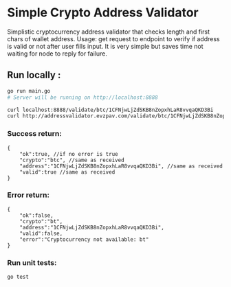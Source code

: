 # Simple Crypto Address Validator

Simplistic cryptocurrency address validator that checks length and first chars of wallet address.
Usage: get request to endpoint to verify if address is valid or not after user fills input.
It is very simple but saves time not waiting for node to reply for failure.


## Run locally :
```bash
go run main.go
# Server will be running on http://localhost:8888

curl localhost:8888/validate/btc/1CFNjwLjZdSKB8nZopxhLaR8vvqaQKD3Bi
curl http://addressvalidator.evzpav.com/validate/btc/1CFNjwLjZdSKB8nZopxhLaR8vvqaQKD3Bi
```

### Success return:
```
{
    "ok":true, //if no error is true
    "crypto":"btc", //same as received
    "address":"1CFNjwLjZdSKB8nZopxhLaR8vvqaQKD3Bi", //same as received
    "valid":true //same as received
}
```

### Error return:
```
{
    "ok":false,
    "crypto":"bt",
    "address":"1CFNjwLjZdSKB8nZopxhLaR8vvqaQKD3Bi",
    "valid":false,
    "error":"Cryptocurrency not available: bt"
}
```

### Run unit tests:
```
go test
```
